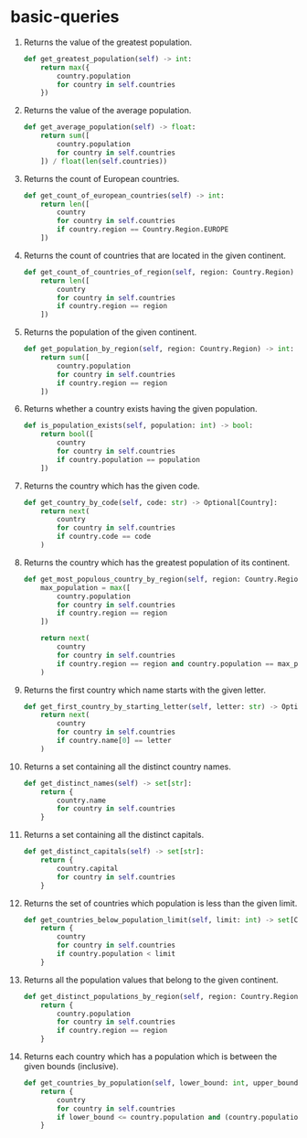 # basic-queries

1. Returns the value of the greatest population.

    ```python
    def get_greatest_population(self) -> int:
        return max({
            country.population 
            for country in self.countries
        })
    ```

2. Returns the value of the average population.

    ```python
    def get_average_population(self) -> float:
        return sum([
            country.population 
            for country in self.countries
        ]) / float(len(self.countries))
    ```

3. Returns the count of European countries.

    ```python
    def get_count_of_european_countries(self) -> int:
        return len([
            country
            for country in self.countries
            if country.region == Country.Region.EUROPE
        ])
    ```

4. Returns the count of countries that are located in the given continent.

    ```python
    def get_count_of_countries_of_region(self, region: Country.Region) -> int:
        return len([
            country 
            for country in self.countries 
            if country.region == region
        ])
    ```

5. Returns the population of the given continent.

    ```python
    def get_population_by_region(self, region: Country.Region) -> int:
        return sum([
            country.population
            for country in self.countries
            if country.region == region
        ])
    ```

6. Returns whether a country exists having the given population.

    ```python
    def is_population_exists(self, population: int) -> bool:
        return bool([
            country
            for country in self.countries
            if country.population == population
        ])
    ```

7. Returns the country which has the given code.

    ```python
    def get_country_by_code(self, code: str) -> Optional[Country]:
        return next(
            country
            for country in self.countries
            if country.code == code
        )
    ```

8. Returns the country which has the greatest population of its continent.

    ```python
    def get_most_populous_country_by_region(self, region: Country.Region) -> Country:
        max_population = max([
            country.population
            for country in self.countries
            if country.region == region
        ])

        return next(
            country
            for country in self.countries
            if country.region == region and country.population == max_population
        )
    ```

9. Returns the first country which name starts with the given letter.

    ```python
    def get_first_country_by_starting_letter(self, letter: str) -> Optional[Country]:
        return next(
            country
            for country in self.countries
            if country.name[0] == letter
        )
    ```

10. Returns a set containing all the distinct country names.

    ```python
    def get_distinct_names(self) -> set[str]:
        return {
            country.name 
            for country in self.countries
        }
    ```

11. Returns a set containing all the distinct capitals.

    ```python
    def get_distinct_capitals(self) -> set[str]:
        return {
            country.capital
            for country in self.countries
        }
    ```

12. Returns the set of countries which population is less than the given limit.

    ```python
    def get_countries_below_population_limit(self, limit: int) -> set[Country]:
        return {
            country 
            for country in self.countries 
            if country.population < limit
        }
    ```

13. Returns all the population values that belong to the given continent.

    ```python
    def get_distinct_populations_by_region(self, region: Country.Region) -> set[int]:
        return {
            country.population
            for country in self.countries
            if country.region == region
        }
    ```

14. Returns each country which has a population which is between the given bounds (inclusive).

    ```python
    def get_countries_by_population(self, lower_bound: int, upper_bound: int = None) -> set[Country]:
        return {
            country
            for country in self.countries
            if lower_bound <= country.population and (country.population <= upper_bound if upper_bound else True)
        }